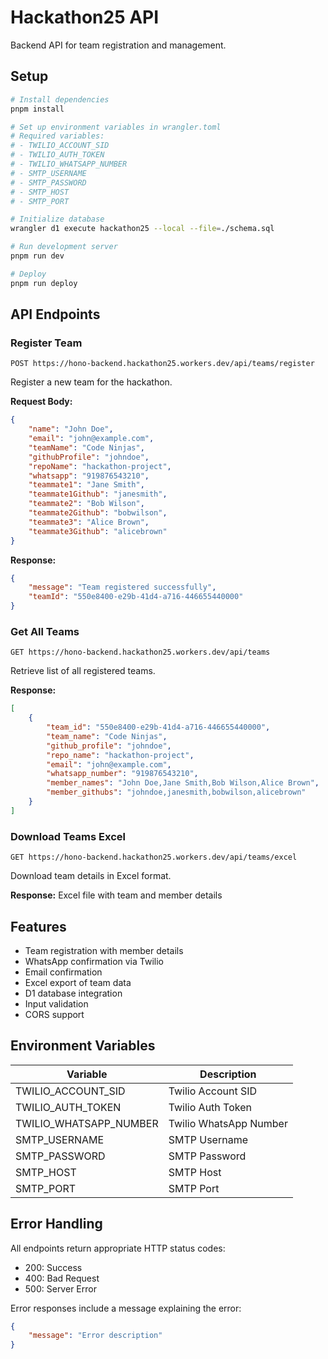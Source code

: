 # Hackathon25 API

Backend API for team registration and management.

## Setup

```bash
# Install dependencies
pnpm install

# Set up environment variables in wrangler.toml
# Required variables:
# - TWILIO_ACCOUNT_SID
# - TWILIO_AUTH_TOKEN
# - TWILIO_WHATSAPP_NUMBER
# - SMTP_USERNAME
# - SMTP_PASSWORD
# - SMTP_HOST
# - SMTP_PORT

# Initialize database
wrangler d1 execute hackathon25 --local --file=./schema.sql

# Run development server
pnpm run dev

# Deploy
pnpm run deploy
```

## API Endpoints

### Register Team
`POST https://hono-backend.hackathon25.workers.dev/api/teams/register`

Register a new team for the hackathon.

**Request Body:**
```json
{
    "name": "John Doe",
    "email": "john@example.com",
    "teamName": "Code Ninjas",
    "githubProfile": "johndoe",
    "repoName": "hackathon-project",
    "whatsapp": "919876543210",
    "teammate1": "Jane Smith",
    "teammate1Github": "janesmith",
    "teammate2": "Bob Wilson",
    "teammate2Github": "bobwilson",
    "teammate3": "Alice Brown",
    "teammate3Github": "alicebrown"
}
```

**Response:**
```json
{
    "message": "Team registered successfully",
    "teamId": "550e8400-e29b-41d4-a716-446655440000"
}
```

### Get All Teams
`GET https://hono-backend.hackathon25.workers.dev/api/teams`

Retrieve list of all registered teams.

**Response:**
```json
[
    {
        "team_id": "550e8400-e29b-41d4-a716-446655440000",
        "team_name": "Code Ninjas",
        "github_profile": "johndoe",
        "repo_name": "hackathon-project",
        "email": "john@example.com",
        "whatsapp_number": "919876543210",
        "member_names": "John Doe,Jane Smith,Bob Wilson,Alice Brown",
        "member_githubs": "johndoe,janesmith,bobwilson,alicebrown"
    }
]
```

### Download Teams Excel
`GET https://hono-backend.hackathon25.workers.dev/api/teams/excel`

Download team details in Excel format.

**Response:** Excel file with team and member details

## Features

- Team registration with member details
- WhatsApp confirmation via Twilio
- Email confirmation
- Excel export of team data
- D1 database integration
- Input validation
- CORS support

## Environment Variables

| Variable | Description |
|----------|-------------|
| TWILIO_ACCOUNT_SID | Twilio Account SID |
| TWILIO_AUTH_TOKEN | Twilio Auth Token |
| TWILIO_WHATSAPP_NUMBER | Twilio WhatsApp Number |
| SMTP_USERNAME | SMTP Username |
| SMTP_PASSWORD | SMTP Password |
| SMTP_HOST | SMTP Host |
| SMTP_PORT | SMTP Port |

## Error Handling

All endpoints return appropriate HTTP status codes:
- 200: Success
- 400: Bad Request
- 500: Server Error

Error responses include a message explaining the error:
```json
{
    "message": "Error description"
}
```

